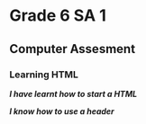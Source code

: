 <!DOCTYPE html>
<html>
  <head>
    <body>
      <h1> Grade 6 SA 1 </h1>
      <h2> Computer Assesment </h2>
      <h3> Learning HTML </h3>
      <p><i><b> I have learnt how to start a HTML </p>
        <p><i> I know how to use a header
    </body>
    </html>
